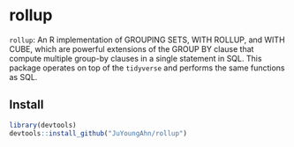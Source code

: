 

# rollup

`rollup`: An R implementation of GROUPING SETS, WITH ROLLUP, and WITH CUBE, which are powerful extensions of the GROUP BY clause that compute multiple group-by clauses in a single statement in SQL. This package operates on top of the `tidyverse` and performs the same functions as SQL.

## Install


```r
library(devtools)
devtools::install_github("JuYoungAhn/rollup")
```